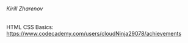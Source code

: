 ###### Kirill Zharenov
HTML CSS Basics: https://www.codecademy.com/users/cloudNinja29078/achievements
